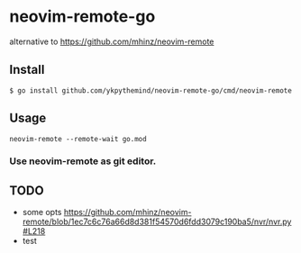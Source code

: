 # neovim-remote-go

alternative to https://github.com/mhinz/neovim-remote

## Install


```
$ go install github.com/ykpythemind/neovim-remote-go/cmd/neovim-remote
```


## Usage

```
neovim-remote --remote-wait go.mod
```

### Use neovim-remote as git editor.

## TODO

- some opts https://github.com/mhinz/neovim-remote/blob/1ec7c6c76a66d8d381f54570d6fdd3079c190ba5/nvr/nvr.py#L218
- test
